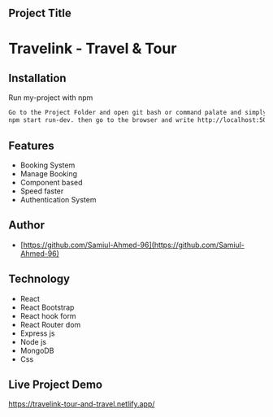 ## Project Title

# Travelink - Travel & Tour

## Installation

Run my-project with npm

```bash
Go to the Project Folder and open git bash or command palate and simply type:
npm start run-dev. then go to the browser and write http://localhost:5000/
```

## Features

- Booking System
- Manage Booking
- Component based
- Speed faster
- Authentication System

## Author

- [https://github.com/Samiul-Ahmed-96](https://github.com/Samiul-Ahmed-96)

## Technology

- React
- React Bootstrap
- React hook form
- React Router dom
- Express js
- Node js
- MongoDB
- Css

## Live Project Demo

https://travelink-tour-and-travel.netlify.app/

